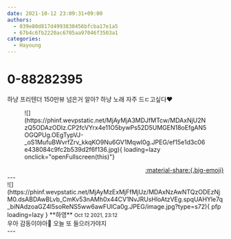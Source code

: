 ```yaml
---
date: 2021-10-12 23:09:31+09:00
authors:
  - 039e80d817d4993830456bfcba17e1a5
  - 67b4c6fb2220ac6705aa97046f3503a1
categories:
  - Hayoung
---
```


# 0-88282395

<div class="post-container" markdown="1">
<div class="content-container md-sidebar__scrollwrap" markdown="1">

하냥 프리텐더 150만뷰 넘은거 알아? 하냥 노래 자주 드ㄷ고싶다❤️
<figure markdown="1">
![](https://phinf.wevpstatic.net/MjAyMjA3MDJfMTcw/MDAxNjU2NzQ5ODAzODIz.CP2fcVYrx4e11O5bywPs52D5UMGEN18oEfgAN5OGQPUg.OEgTypVJ-_oS1MufuBWvrfZrv_kkqKO9Nu6GV1MqwI0g.JPEG/ef15e1d3c06e438084c9fc2b539d2f6f136.jpg){ loading=lazy onclick="openFullscreen(this)"}
</figure>


</div>
</div>

<div style="text-align: right;" markdown="1">
<a href="https://weverse.io/fromis9/fanpost/0-88282395" style="text-align: right;">:material-share:{.big-emoji}</a>
</div>
---

<div class="comments-container md-sidebar__scrollwrap" markdown="1">
<div class="comment" markdown="1">
<div class='id-container' markdown="1">
![](https://phinf.wevpstatic.net/MjAyMzExMjFfMjUz/MDAxNzAwNTQzODEzNjM0.dsABDAwBLvb_CmKv53nAMh0x44CV1NvJRUsHloAtzVEg.spqUAHYle7q_biNAdzoaGZ4l5soReNS5ww6awFUlCa0g.JPEG/image.jpg?type=s72){ pfp loading=lazy }
**<span class="artist">하영</span>** <small>Oct 12 2021, 23:12</small><br>
</div>
<div class='comment-body' markdown="1">
우아 감동이야아🥺 오늘 또 들으러가야지
</div>
</div>
</div>
---
